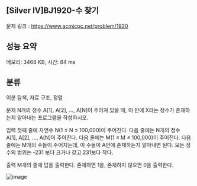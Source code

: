 ## [Silver Ⅳ]BJ1920-수 찾기
문제 링크 : https://www.acmicpc.net/problem/1920

## 성능 요약
메모리: 3468 KB, 시간: 84 ms

## 분류
이분 탐색, 자료 구조, 정렬

문제
N개의 정수 A[1], A[2], …, A[N]이 주어져 있을 때, 이 안에 X라는 정수가 존재하는지 알아내는 프로그램을 작성하시오.

입력
첫째 줄에 자연수 N(1 ≤ N ≤ 100,000)이 주어진다. 다음 줄에는 N개의 정수 A[1], A[2], …, A[N]이 주어진다. 다음 줄에는 M(1 ≤ M ≤ 100,000)이 주어진다. 다음 줄에는 M개의 수들이 주어지는데, 이 수들이 A안에 존재하는지 알아내면 된다. 모든 정수의 범위는 -231 보다 크거나 같고 231보다 작다.

출력
M개의 줄에 답을 출력한다. 존재하면 1을, 존재하지 않으면 0을 출력한다.

![image](https://github.com/mooomiin/Moo_Mas/assets/28658500/4cb59a37-f2c7-4919-bacb-ca96d744016b)
